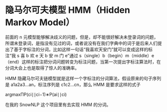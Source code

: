 # 隐马尔可夫模型 HMM（Hidden Markov Model）

前面的 n 元模型能够解决歧义的问题，但是，却不能很好解决未登录词的问题，所谓未登录词，是指没有见过的词，或者说没有在我们字典中的词于是后来人们提出了基于字标注的分词，比如这样一句话“我喜欢天安门”就可以变成这样的标注“我 s 喜 b 欢 e 天 b 安 m 门 e”通过 s（single）b（begin）m（middle）e（end）这样的标注把分词问题转变为标注问题，当第一次提出字标注算法时，在分词大会上也是取得了惊人的准确率。

HMM 隐藏马尔可夫链模型就是这样一个字标注的分词算法，假设原来的句子序列是 a1a2a3...an，标注序列是 c1c2...cn，那么 HMM 是要求这样的式子

argmaxΠP(ci∣∣ci−1)∗P(ai∣∣ci)

在我的 SnowNLP 这个项目里有去实现 HMM 的分词。
